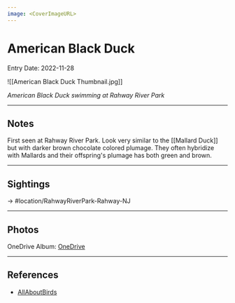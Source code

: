 ```yaml
---
image: <CoverImageURL>
---
```


# American Black Duck
Entry Date: 2022-11-28

![[American Black Duck Thumbnail.jpg]]

*American Black Duck swimming at Rahway River Park*

---------------------------------------------------------------
## Notes

First seen at Rahway River Park. Look very similar to the [[Mallard Duck]] but with darker brown chocolate colored plumage. They often hybridize with Mallards and their offspring's plumage has both green and brown.

---------------------------------------------------------------
## Sightings

-> #location/RahwayRiverPark-Rahway-NJ 

---------------------------------------------------------------
## Photos
OneDrive Album: [OneDrive](https://1drv.ms/u/s!AvaIuMdCo_w-hMMXgZpG85kNTBGNKg?e=jZdZ7u)

---------------------------------------------------------------
## References
- [AllAboutBirds](https://www.allaboutbirds.org/guide/American_Black_Duck/overview)